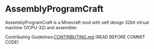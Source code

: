# AssemblyProgramCraft

AssemblyProgramCraft is a Minecraft mod with self design 32bit vitrual machine (VCPU-32) and assembler.

Contributing Guidelines:[CONTRIBUTING.md](https://github.com/APCDevPowered/AssemblyProgramCraft/blob/master/CONTRIBUTING.md) (READ BEFORE COMMIT CODE)